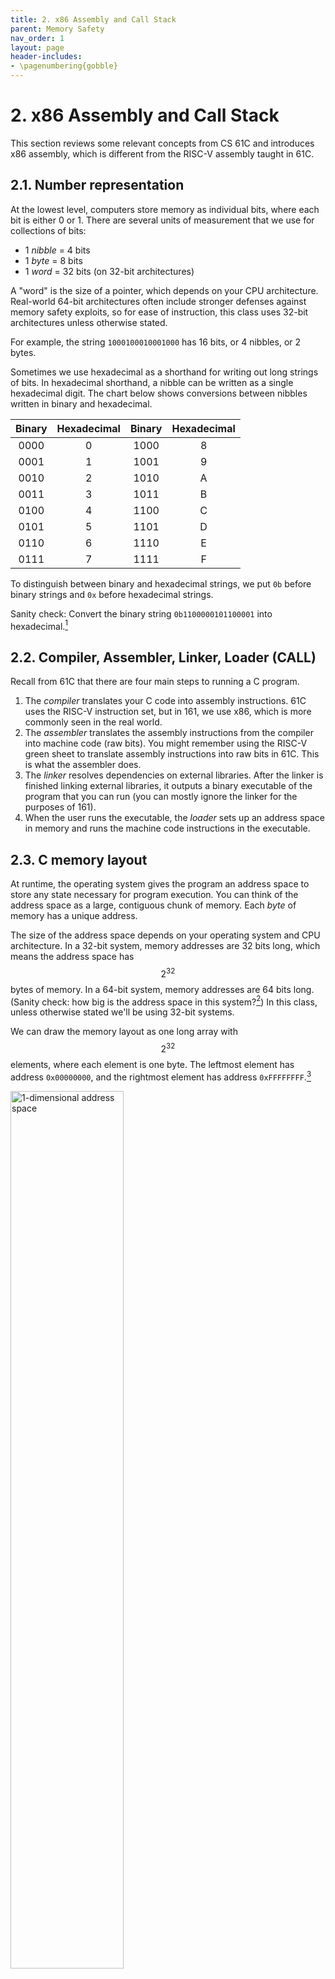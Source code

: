 ```yaml
---
title: 2. x86 Assembly and Call Stack
parent: Memory Safety
nav_order: 1
layout: page
header-includes:
- \pagenumbering{gobble}
---
```


# 2. x86 Assembly and Call Stack

This section reviews some relevant concepts from CS 61C and introduces x86 assembly, which is different from the RISC-V assembly taught in 61C.

## 2.1. Number representation

At the lowest level, computers store memory as individual bits, where each bit is either 0 or 1. There are several units of measurement that we use for collections of bits:

- 1 _nibble_ = 4 bits
- 1 _byte_ = 8 bits
- 1 _word_ = 32 bits (on 32-bit architectures)

A "word" is the size of a pointer, which depends on your CPU architecture. Real-world 64-bit architectures often include stronger defenses against memory safety exploits, so for ease of instruction, this class uses 32-bit architectures unless otherwise stated.

For example, the string `1000100010001000` has 16 bits, or 4 nibbles, or 2 bytes.

Sometimes we use hexadecimal as a shorthand for writing out long strings of bits. In hexadecimal shorthand, a nibble can be written as a single hexadecimal digit. The chart below shows conversions between nibbles written in binary and hexadecimal.

| Binary | Hexadecimal | Binary | Hexadecimal |
| :----: | :---------: | :----: | :---------: |
|  0000  |      0      |  1000  |      8      |
|  0001  |      1      |  1001  |      9      |
|  0010  |      2      |  1010  |      A      |
|  0011  |      3      |  1011  |      B      |
|  0100  |      4      |  1100  |      C      |
|  0101  |      5      |  1101  |      D      |
|  0110  |      6      |  1110  |      E      |
|  0111  |      7      |  1111  |      F      |

To distinguish between binary and hexadecimal strings, we put `0b` before binary strings and `0x` before hexadecimal strings.

Sanity check: Convert the binary string `0b1100000101100001` into hexadecimal.[^1]

## 2.2. Compiler, Assembler, Linker, Loader (CALL)

Recall from 61C that there are four main steps to running a C program.

1. The _compiler_ translates your C code into assembly instructions. 61C uses the RISC-V instruction set, but in 161, we use x86, which is more commonly seen in the real world.
2. The _assembler_ translates the assembly instructions from the compiler into machine code (raw bits). You might remember using the RISC-V green sheet to translate assembly instructions into raw bits in 61C. This is what the assembler does.
3. The _linker_ resolves dependencies on external libraries. After the linker is finished linking external libraries, it outputs a binary executable of the program that you can run (you can mostly ignore the linker for the purposes of 161).
4. When the user runs the executable, the _loader_ sets up an address space in memory and runs the machine code instructions in the executable.

## 2.3. C memory layout

At runtime, the operating system gives the program an address space to store any state necessary for program execution. You can think of the address space as a large, contiguous chunk of memory. Each _byte_ of memory has a unique address.

The size of the address space depends on your operating system and CPU architecture. In a 32-bit system, memory addresses are 32 bits long, which means the address space has $$2^{32}$$ bytes of memory. In a 64-bit system, memory addresses are 64 bits long. (Sanity check: how big is the address space in this system?[^2]) In this class, unless otherwise stated we'll be using 32-bit systems.

We can draw the memory layout as one long array with $$2^{32}$$ elements, where each element is one byte. The leftmost element has address `0x00000000`, and the rightmost element has address `0xFFFFFFFF`.[^3]

<img src="/assets/images/memory-safety/x86/1d-address-space.png" alt="1-dimensional address space" width="60%">

However, this is hard to read, so we usually draw memory as a grid of bytes. In the grid, the bottom-left element has address `0x00000000`, and the top-right element has address `0xFFFFFFFF`. Addresses increase as you move from left to right and from bottom to top.

<img src="/assets/images/memory-safety/x86/2d-address-space.png" alt="2-dimensional address space" width="60%">

Although we can draw memory as a grid with annotations and labels, remember that the program only sees a huge array of raw bytes. It is up to the programmer and the compiler to manipulate this chunk of raw bytes to create objects like variables, pointers, arrays, and structs.

When a program is being run, the address space is divided into four sections. From lowest address to highest address, they are:

- The _code_ section contains the executable instructions of the program (i.e. the code itself). Recall that the assembler and linker output raw bytes that can be interpreted as machine code. These bytes are stored in the code section.
- The _static_ section contains constants and static variables that never change during program execution, and are usually allocated when the program is started.
- The _heap_ stores dynamically allocated data. When you call `malloc` in C, memory is allocated on the heap and given to you for use until you call `free`. The heap starts at lower addresses and "grows up" to higher addresses as more memory is allocated.
- The _stack_ stores local variables and other information associated with function calls. The stack starts at higher addresses and "grows down" as more functions are called.

<img src="/assets/images/memory-safety/x86/memory-sections.png" alt="Memory sections" width="50%">

## 2.4. Little-endian words

x86 is a _little-endian_ system. This means that when storing a word in memory, the least significant byte is stored at the lowest address, and the most significant byte is stored at the highest address. For example, here we are storing the word `0x44332211` in memory:

<img src="/assets/images/memory-safety/x86/little-endian.png" alt="Little-endian word format" width="40%">

Note that the least significant byte `0x11` is stored at the lowest address, and the most significant byte `0x44` is stored at the highest address.

Because we work with words so often, sometimes we will write words on the memory diagram instead of individual bytes. Each word is 4 bytes, so each row of the diagram has exactly one word.

Using words on the diagram lets us abstract away little-endianness when working with memory diagrams. However, it's important to remember that the bytes are actually being stored in little-endian format.

## 2.5. Registers

In addition to the $$2^{32}$$ bytes of memory in the address space, there are also _registers_, which store memory directly on the CPU. Each register can store one word (4 bytes). Unlike memory, registers do not have addresses. Instead, we refer to registers using names. There are three special x86 registers that are relevant for these notes:

- _eip_ is the _instruction pointer_, and it stores the address of the machine instruction currently being executed. In RISC-V, this register is called the PC (program counter).
- _ebp_ is the _base pointer_, and it stores the address of the top of the current stack frame. In RISC systems, this register is called the `FP` (frame pointer)[^4].
- _esp_ is the _stack pointer_, and it stores the address of the bottom of the current stack frame. In RISC-V, this register is called the `SP` (stack pointer).

Note that the top of the current stack frame is the highest address associated with the current stack frame, and the bottom of the stack frame is the lowest address associated with the current stack frame.

If you're curious, the e in the register abbreviations stands for "extended" and indicates that we are using a 32-bit system (extended from the original 16-bit systems).

Since the values in these three registers are usually addresses, sometimes we will say that a register _points_ somewhere in memory. This means that the address stored in the register is the address of that location in memory. For example, if we say eip is pointing to `0xDEADBEEF`, this means that the eip register is storing the value `0xDEADBEEF`, which can be interpreted as an address to refer to a location in memory.

Sanity check: Which section of C memory (code, static, heap, stack) do each of these registers usually point to?[^5]

## 2.6. Stack: Pushing and popping

Sometimes we want to remember a value by saving it on the stack. There are two steps to adding a value on the stack. First, we have to allocate additional space on the stack by decrementing the esp. Then, we store the value in the newly allocated space. The x86 `push` instruction does both of these steps to add a value to the stack.

<img src="/assets/images/memory-safety/x86/push.png" alt="Before and after of pushing an item onto the
stack" />

We may also want to remove values from the stack. The x86 `pop` instruction increments esp to remove the next value on the stack. It also takes the value that was just popped and copies the value into a register.

Note that when we pop a value off the stack, the value is not wiped away from memory. However, we increment esp so that the popped value is now below esp. The esp register points to the bottom of the stack, so the popped value below esp is now in undefined memory.

<img src="/assets/images/memory-safety/x86/pop.png" alt="Before and after of popping an item off the
stack" />

(eax and ebx are general-purpose registers in x86. We use them here as an example of pushing and popping from the stack, but you don't need to know anything else about these registers.)

## 2.7. x86 calling convention

This class uses AT&T x86 syntax (since that is what GDB uses). This means that the destination register comes last; note that this is in contrast with RISC-V assembly, where the destination register comes first. Suppose our assembly instruction was `addl $0x8, %ebx`; here, the opcode is `addl`, the source is `$0x8`, and the destination is `%ebx`, so in pseudocode this can be read as `EBX = EBX + 0x8`.

References to registers are preceded with a percent sign, so if we wanted to reference `eax`, we would do so as `%eax`. Immediates are preceded with a dollar sign (i.e. $1, $0x4, etc.). Furthermore, memory references use parenthesis and can have immediate offsets; for example, `12(%esp)` dereferences memory 12 bytes above the address contained in ESP. If parentheses are used without an immediate offset, the offset can be thought of as an implicit 0.

Suppose our assembly instruction was `xorl 4(%esi), %eax`; here, the opcode is `xorl`, the source is `4(%esi)`, and the destination is `%eax`. As such, in pseudocode, this can be written as `EAX = EAX ^ *(ESI + 4)`. Since this is a memory reference, we are dereferencing the value 4 bytes above the address stored in ESI.

## 2.8. x86 function calls

When a function is called, the stack allocates extra space to store local variables and other information relevant to that function. Recall that the stack grows down, so this extra space will be at lower addresses in memory. Once the function returns, the space on the stack is freed up for future function calls. This section explains the steps of a function call in x86.

Recall that in a function call, the _caller_ calls the _callee_. Program execution starts in the caller, moves to the callee as a result of the function call, and then returns to the caller after the function call completes.

When we call a function in x86, we need to update the values in all three registers we've discussed:

- eip, the instruction pointer, is currently pointing at the instructions of the caller. It needs to be changed to point to the instructions of the callee.
- ebp and esp currently point to the top and bottom of the caller stack frame, respectively. Both registers need to be updated to point to the top and bottom of a new stack frame for the callee.

When the function returns, we want to restore the old values in the registers so that we can go back to executing the caller. _When we update the value of a register, we need to save its old value on the stack so we can restore the old value after the function returns._

There are 11 steps to calling an x86 function and returning. In this example, `main` is the caller function and `foo` is the callee function. In other words, `main` calls the `foo` function.

Here is the stack before the function is called. ebp and esp point to the top and bottom of the caller stack frame.

<img src="/assets/images/memory-safety/x86/stack0.png" alt="Initial stack diagram, with a stack frame for main at the top" width="50%">

**1. Push arguments onto the stack.** RISC-V passes arguments by storing them in registers, but x86 passes arguments by pushing them onto the stack. Note that esp is decremented as we push arguments onto the stack. Arguments are pushed onto the stack in reverse order.

<img src="/assets/images/memory-safety/x86/stack1.png" alt="Next stack diagram, with argument 2 pushed below the stack frame for main and argument 1 pushed below argument 2" width="50%">

**2. Push the old eip (rip) on the stack.** We are about to change the value in the eip register, so we need to save its current value on the stack before we overwrite it with a new value. When we push this value on the stack, it is called the _old eip_ or the _rip_ (return instruction pointer).[^6]

<img src="/assets/images/memory-safety/x86/stack2.png" alt="Next stack diagram, with the old eip pushed below argument 1" width="50%">

**3. Move eip.** Now that we've saved the old value of eip, we can safely change eip to point to the instructions for the callee function.

<img src="/assets/images/memory-safety/x86/stack3.png" alt="Next stack diagram, with the eip moved to the code for foo" width="50%">

**4. Push the old ebp (sfp) on the stack.** We are about to change the value in the ebp register, so we need to save its current value on the stack before we overwrite it with a new value. When we push this value on the stack, it is called the _old ebp_ or the _sfp_ (saved frame pointer). Note that esp has been decremented because we pushed a new value on the stack.

<img src="/assets/images/memory-safety/x86/stack4.png" alt="Next stack diagram, with the old ebp pushed below the old eip" width="50%">

**5. Move ebp down.** Now that we've saved the old value of ebp, we can safely change ebp to point to the top of the new stack frame. The top of the new stack frame is where esp is currently pointing, since we are about to allocate new space below esp for the new stack frame.

<img src="/assets/images/memory-safety/x86/stack5.png" alt="Next stack diagram, with the ebp moved to the esp" width="50%">

**6. Move esp down.** Now we can allocate new space for the new stack frame by decrementing esp. The compiler looks at the complexity of the function to determine how far esp should be decremented. For example, a function with only a few local variables doesn't require too much space on the stack, so esp will only be decremented by a few bytes. On the other hand, if a function declares a large array as a local variable, esp will need to be decremented by a lot to fit the array on the stack.

<img src="/assets/images/memory-safety/x86/stack6.png" alt="Next stack diagram, with the esp down by 8 bytes" width="50%">

**7. Execute the function.** Local variables and any other necessary data can now be saved in the new stack frame. Additionally, since ebp is always pointing at the top of the stack frame, we can use it as a point of reference to find other variables on the stack. For example, the arguments will be located starting at the address stored in ebp, plus 8.

<img src="/assets/images/memory-safety/x86/stack7.png" alt="Next stack diagram, with the 8 bytes previously allocated now having been used for local variables" width="50%">

**8. Move esp up.** Once the function is ready to return, we increment esp to point to the top of the stack frame (ebp). This effectively erases the stack frame, since the stack frame is now located below esp. (Anything on the stack below esp is undefined.)

<img src="/assets/images/memory-safety/x86/stack8.png" alt="Next stack diagram, with the esp moved back up by 8 bytes" width="50%">

**9. Restore the old ebp (sfp)**. The next value on the stack is the sfp, the old value of ebp before we started executing the function. We pop the sfp off the stack and store it back into the ebp register. This returns ebp to its old value before the function was called.

<img src="/assets/images/memory-safety/x86/stack9.png" alt="Next stack diagram, with the old ebp popped off the stack and the ebp moved to its location" width="50%">

**10. Restore the old eip (rip)**. The next value on the stack is the rip, the old value of eip before we started executing the function. We pop the rip off the stack and store it back into the eip register. This returns eip to its old value before the function was called.[^7]

<img src="/assets/images/memory-safety/x86/stack10.png" alt="Next stack diagram, with the old eip popped off the stack and the eip moved to its location" width="50%">

**11. Remove arguments from the stack.** Since the function call is over, we don't need to store the arguments anymore. We can remove them by incrementing esp (recall that anything on the stack below esp is undefined).

<img src="/assets/images/memory-safety/x86/stack11.png" alt="Next stack diagram, with the esp moved up by 8 bytes to now be above the arguments" width="50%">

You might notice that we saved the old values of eip and ebp during the function call, but not the old value of esp. A nice consequence of this function call design is that esp will automatically move to the bottom of the stack as we push values onto the stack and automatically return to its old position as we remove values from the stack. As a result, there is no need to save the old value of esp during the function call.

## 2.9. x86 function call in assembly

Consider the following C code:

```c
int main(void) {
    foo(1, 2);
}

void foo(int a, int b) {
    int bar[4];
}
```

The compiler would turn the `foo` function call into the following assembly instructions:

```shell
main:
    # Step 1. Push arguments on the stack in reverse order
    push $2
    push $1

    # Steps 2-3. Save old eip (rip) on the stack and change eip
    call foo

    # Execution changes to foo now. After returning from foo:

    # Step 11: Remove arguments from stack
    add $8, %esp

foo:
    # Step 4. Push old ebp (sfp) on the stack
    push %ebp

    # Step 5. Move ebp down to esp
    mov %esp, %ebp

    # Step 6. Move esp down
    sub $16, %esp

    # Step 7. Execute the function (omitted here)

    # Step 8. Move esp
    mov %ebp, %esp

    # Step 9. Restore old ebp (sfp)
    pop %ebp

    # Step 10. Restore old eip (rip)
    pop %eip
```

Note that steps 1-3 happen in the caller function (`main`). Step 3 is changing the eip to point to the callee function (`foo`). Once the eip is changed, program execution is now in `foo`, where steps 4-10 take place. Step 10 is changing the eip to point back to the caller function (`main`). Once the eip is changed back, program execution is now in `main`, where step 11 takes place.

The `call` instruction in steps 2-3 pushes the old eip (rip) onto the stack and then changes eip to point to the instructions for the `foo` function.

In step 6, esp is moved down by 16 bytes. The number 16 is determined by the compiler depending on the function being called. In this case, the compiler decides 16 bytes are required to fit the local variable and any other data needed for the function to execute.

This class uses AT&T x86 syntax, which means in the `mov` instruction, the source is the first argument, and the destination is the second argument. For example, step 5, `mov %esp, %ebp` says to take the value in esp and put it in ebp.[^8]

Since function calls are so common, assembly programmers sometimes use shorthand to write function returns. The two instructions in steps 8 and 9 are sometimes abbreviated as the `leave` instruction, and the instruction in step 10 is sometimes abbreviated as the `ret` instruction. This lets x86 programmers simply write "`leave ret`" after each function.

Steps 4-6 are sometimes called the _function prologue_, since they must appear at the start of the assembly code of any C function. Similarly, steps 8-10 are sometimes called the _function epilogue_.

## Past Exam Questions

Here we've compiled a list of past exam questions that cover x86. These do require an understanding of memory safety vulnerabilities as well, so we recommend understanding those questions first before coming back to these.

- [Fall 2023 Midterm Question 3: Homecoming](https://assets.cs161.org/exams/fa23/fa23mt.pdf#page=4)

[^1]: Answer: Using the table to look up each sequence of 4 bits, we get `0xC161`.
[^2]: Answer: $$2^{64}$$ bytes.
[^3]: In reality your program may not have all this memory, but the operating system gives the program the illusion that it has access to all this memory. Refer to the virtual memory unit in CS 61C or take CS 162 to learn more.
[^4]: RISC systems often omit this register because it is not necessary with the RISC stack design. For example, in RISC-V, `FP` is sometimes renamed `s0` and used as a general-purpose register
[^5]: Answer: eip points to the code section, where instructions are stored. ebp and esp point to the stack section.
[^6]: In reality, the value we push on the stack is the current value in eip, incremented by 1 instruction. This is because after the function returns, we want to execute the instruction directly after the instruction eip is currently pointing to.
[^7]: In reality, eip is now pointing at the instruction directly after the old instruction it was pointing to. This lets us continue executing the caller function right after where we left off to call the function.
[^8]: Note that if you are searching for x86 resources online, you may run into Intel syntax, where the source and destination are reversed. Percent signs `%` usually mean you're reading AT&T syntax.
